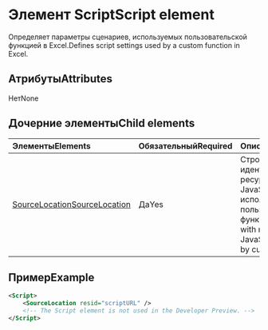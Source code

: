# <a name="script-element"></a><span data-ttu-id="2f87d-101">Элемент Script</span><span class="sxs-lookup"><span data-stu-id="2f87d-101">Script element</span></span>

<span data-ttu-id="2f87d-102">Определяет параметры сценариев, используемых пользовательской функцией в Excel.</span><span class="sxs-lookup"><span data-stu-id="2f87d-102">Defines script settings used by a custom function in Excel.</span></span>

## <a name="attributes"></a><span data-ttu-id="2f87d-103">Атрибуты</span><span class="sxs-lookup"><span data-stu-id="2f87d-103">Attributes</span></span>

<span data-ttu-id="2f87d-104">Нет</span><span class="sxs-lookup"><span data-stu-id="2f87d-104">None</span></span>

## <a name="child-elements"></a><span data-ttu-id="2f87d-105">Дочерние элементы</span><span class="sxs-lookup"><span data-stu-id="2f87d-105">Child elements</span></span>

|<span data-ttu-id="2f87d-106">Элементы</span><span class="sxs-lookup"><span data-stu-id="2f87d-106">Elements</span></span>  |  <span data-ttu-id="2f87d-107">Обязательный</span><span class="sxs-lookup"><span data-stu-id="2f87d-107">Required</span></span>  |  <span data-ttu-id="2f87d-108">Описание</span><span class="sxs-lookup"><span data-stu-id="2f87d-108">Description</span></span>  |
|:-----|:-----|:-----|
|  [<span data-ttu-id="2f87d-109">SourceLocation</span><span class="sxs-lookup"><span data-stu-id="2f87d-109">SourceLocation</span></span>](customfunctionssourcelocation.md)  |  <span data-ttu-id="2f87d-110">Да</span><span class="sxs-lookup"><span data-stu-id="2f87d-110">Yes</span></span>  | <span data-ttu-id="2f87d-111">Строка с идентификатором ресурса файла JavaScript, используемого пользовательскими функциями.</span><span class="sxs-lookup"><span data-stu-id="2f87d-111">String with resource id of the JavaScript file used by custom functions.</span></span>|

## <a name="example"></a><span data-ttu-id="2f87d-112">Пример</span><span class="sxs-lookup"><span data-stu-id="2f87d-112">Example</span></span>

```xml
<Script>
    <SourceLocation resid="scriptURL" />
    <!-- The Script element is not used in the Developer Preview. -->
</Script>
```
